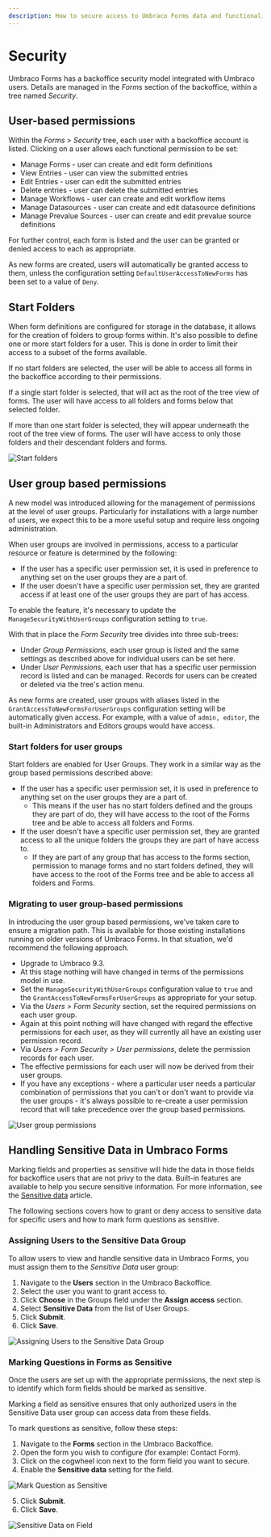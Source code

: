 ```yaml
---
description: How to secure access to Umbraco Forms data and functionality.
---
```


# Security

Umbraco Forms has a backoffice security model integrated with Umbraco users. Details are managed in the _Forms_ section of the backoffice, within a tree named _Security_.

## User-based permissions

Within the _Forms_ > _Security_ tree, each user with a backoffice account is listed. Clicking on a user allows each functional permission to be set:

* Manage Forms - user can create and edit form definitions
* View Entries - user can view the submitted entries
* Edit Entries - user can edit the submitted entries
* Delete entries - user can delete the submitted entries
* Manage Workflows - user can create and edit workflow items
* Manage Datasources - user can create and edit datasource definitions
* Manage Prevalue Sources - user can create and edit prevalue source definitions

For further control, each form is listed and the user can be granted or denied access to each as appropriate.

As new forms are created, users will automatically be granted access to them, unless the configuration setting `DefaultUserAccessToNewForms` has been set to a value of `Deny`.

## Start Folders

When form definitions are configured for storage in the database, it allows for the creation of folders to group forms within. It's also possible to define one or more start folders for a user. This is done in order to limit their access to a subset of the forms available.

If no start folders are selected, the user will be able to access all forms in the backoffice according to their permissions.

If a single start folder is selected, that will act as the root of the tree view of forms. The user will have access to all folders and forms below that selected folder.

If more than one start folder is selected, they will appear underneath the root of the tree view of forms. The user will have access to only those folders and their descendant folders and forms.

![Start folders](images/user-start-folders-v14.png)

## User group based permissions

A new model was introduced allowing for the management of permissions at the level of user groups. Particularly for installations with a large number of users, we expect this to be a more useful setup and require less ongoing administration.

When user groups are involved in permissions, access to a particular resource or feature is determined by the following:

* If the user has a specific user permission set, it is used in preference to anything set on the user groups they are a part of.
* If the user doesn't have a specific user permission set, they are granted access if at least one of the user groups they are part of has access.

To enable the feature, it's necessary to update the `ManageSecurityWithUserGroups` configuration setting to `true`.

With that in place the _Form Security_ tree divides into three sub-trees:

* Under _Group Permissions_, each user group is listed and the same settings as described above for individual users can be set here.
* Under _User Permissions_, each user that has a specific user permission record is listed and can be managed. Records for users can be created or deleted via the tree's action menu.

As new forms are created, user groups with aliases listed in the `GrantAccessToNewFormsForUserGroups` configuration setting will be automatically given access. For example, with a value of `admin, editor`, the built-in Administrators and Editors groups would have access.

### Start folders for user groups

Start folders are enabled for User Groups. They work in a similar way as the group based permissions described above:

* If the user has a specific user permission set, it is used in preference to anything set on the user groups they are a part of.
  * This means if the user has no start folders defined and the groups they are part of do, they will have access to the root of the Forms tree and be able to access all folders and Forms.
* If the user doesn't have a specific user permission set, they are granted access to all the unique folders the groups they are part of have access to.
  * If they are part of any group that has access to the forms section, permission to manage forms and no start folders defined, they will have access to the root of the Forms tree and be able to access all folders and Forms.

### Migrating to user group-based permissions

In introducing the user group based permissions, we've taken care to ensure a migration path. This is available for those existing installations running on older versions of Umbraco Forms. In that situation, we'd recommend the following approach.

* Upgrade to Umbraco 9.3.
* At this stage nothing will have changed in terms of the permissions model in use.
* Set the `ManageSecurityWithUserGroups` configuration value to `true` and the `GrantAccessToNewFormsForUserGroups` as appropriate for your setup.
* Via the _Users > Form Security_ section, set the required permissions on each user group.
* Again at this point nothing will have changed with regard the effective permissions for each user, as they will currently all have an existing user permission record.
* Via _Users > Form Security > User permissions_, delete the permission records for each user.
* The effective permissions for each user will now be derived from their user groups.
* If you have any exceptions - where a particular user needs a particular combination of permissions that you can't or don't want to provide via the user groups - it's always possible to re-create a user permission record that will take precedence over the group based permissions.

![User group permissions](images/user-group-permissions.png)

## Handling Sensitive Data in Umbraco Forms

Marking fields and properties as sensitive will hide the data in those fields for backoffice users that are not privy to the data. Built-in features are available to help you secure sensitive information. For more information, see the [Sensitive data](https://docs.umbraco.com/umbraco-cms/reference/security/sensitive-data-on-members) article.

The following sections covers how to grant or deny access to sensitive data for specific users and how to mark form questions as sensitive.

### Assigning Users to the Sensitive Data Group

To allow users to view and handle sensitive data in Umbraco Forms, you must assign them to the _Sensitive Data_ user group:

1. Navigate to the **Users** section in the Umbraco Backoffice.
2. Select the user you want to grant access to.
3. Click **Choose** in the Groups field under the **Assign access** section.
4. Select **Sensitive Data** from the list of User Groups.
5. Click **Submit**.
6. Click **Save**.

![Assigning Users to the Sensitive Data Group](images/assign-sensitive-data-to-user.png)

### Marking Questions in Forms as Sensitive

Once the users are set up with the appropriate permissions, the next step is to identify which form fields should be marked as sensitive.

Marking a field as sensitive ensures that only authorized users in the Sensitive Data user group can access data from these fields.

To mark questions as sensitive, follow these steps:

1. Navigate to the **Forms** section in the Umbraco Backoffice.
2. Open the form you wish to configure (for example: Contact Form).
3. Click on the cogwheel icon next to the form field you want to secure.
4. Enable the **Sensitive data** setting for the field.

![Mark Question as Sensitive](images/mark-field-as-sensitive.png)

5. Click **Submit**.
6. Click **Save**.

![Sensitive Data on Field](images/sensitive-data-field.png)